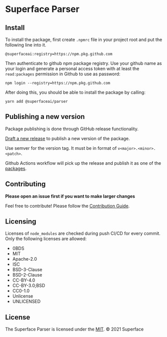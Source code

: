 # Superface Parser

## Install

To install the package, first create `.npmrc` file in your project root and put the following line into it.

```
@superfaceai:registry=https://npm.pkg.github.com
```

Then authenticate to github npm package registry. Use your github name as your login and generate a personal access token with at least the `read:packages` permission in Github to use as password:

```
npm login --registry=https://npm.pkg.github.com
```

After doing this, you should be able to install the package by calling:

```
yarn add @superfaceai/parser
```

## Publishing a new version

Package publishing is done through GitHub release functionality.

[Draft a new release](https://github.com/superfaceai/parser/releases/new) to publish a new version of the package.

Use semver for the version tag. It must be in format of `v<major>.<minor>.<patch>`.

Github Actions workflow will pick up the release and publish it as one of the [packages](https://github.com/superfaceai/parser/packages).

## Contributing

**Please open an issue first if you want to make larger changes**

Feel free to contribute! Please follow the [Contribution Guide](CONTRIBUTION_GUIDE.md).

## Licensing

Licenses of `node_modules` are checked during push CI/CD for every commit. Only the following licenses are allowed:

- 0BDS
- MIT
- Apache-2.0
- ISC
- BSD-3-Clause
- BSD-2-Clause
- CC-BY-4.0
- CC-BY-3.0;BSD
- CC0-1.0
- Unlicense
- UNLICENSED

## License

The Superface Parser is licensed under the [MIT](LICENSE).
© 2021 Superface

